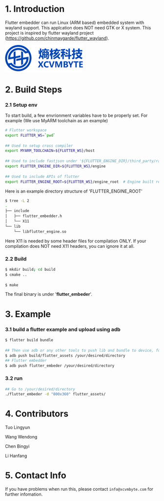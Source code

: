 # 1. Introduction

Flutter embedder can run Linux (ARM based) embedded system with wayland support. This applcation does NOT need GTK or X system.
This project is inspired by flutter wayland project (https://github.com/chinmaygarde/flutter_wayland).

<img src="assets/logo.png" alt="logo" style="zoom: 25%;" />





# 2. Build Steps

### 2.1 Setup env

To start build, a few envrionment variables have to be properly set. For example (We use MyARM toolchain as an example)

```bash
# Flutter workspace
export FLUTTER_WS=`pwd`

## Used to setup cross compiler
export MYARM_TOOLCHAIN=${FLUTTER_WS}/host

## Used to include fastjson under '${FLUTTER_ENGINE_DIR}/third_party/rapidjson/include/'
export FLUTTER_ENGINE_DIR=${FLUTTER_WS}/engine

## Used to include APIs of flutter
export FLUTTER_ENGINE_ROOT=${FLUTTER_WS}/engine_root  # Engine built result
```



Here is an example directory structure of 'FLUTTER_ENGINE_ROOT'

```bash
$ tree -L 2
.
├── include
│   ├── flutter_embedder.h
│   └── X11
└── lib
    └── libflutter_engine.so
```

Here X11 is needed by some header files for compilation ONLY. If your compilation does NOT need X11 headers, you can ignore it at all.



### 2.2 Build

```bash
$ mkdir build; cd build
$ cmake ..

$ make
```

The final binary is under '**flutter_embeder**'.





# 3. Example

### 3.1 build a flutter example and upload using adb

```bash
$ flutter build bundle

## Then use adb or any other tools to push lib and bundle to device, for example
$ adb push build/flutter_assets /your/desired/directory
## Flutter embedder
$ adb push flutter_embeder /your/desired/directory
```


### 3.2 run

```bash
## Go to /your/desired/directory
./flutter_embeder -d "800x360" flutter_assets/
```



# 4. Contributors

Tuo Lingyun

Wang Wendong

Chen Bingyi

Li Hanfang


# 5. Contact Info

If you have problems when run this, please contact `info@xcvmbyte.com` for further infomation.

